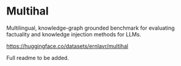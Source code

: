 # Multihal
Multilingual, knowledge-graph grounded benchmark for evaluating factuality and knowledge injection methods for LLMs.

https://huggingface.co/datasets/ernlavr/multihal

Full readme to be added.